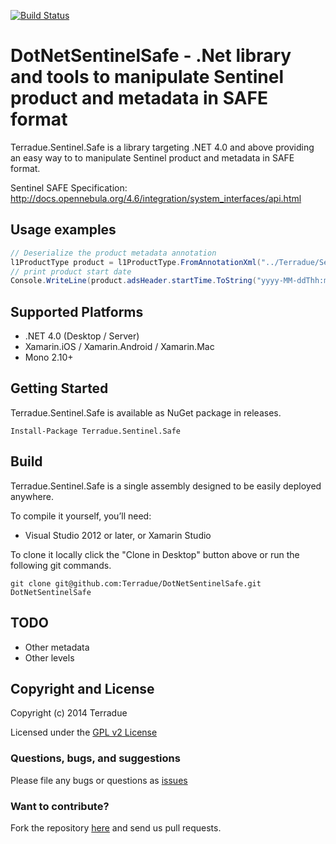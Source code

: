 [![Build Status](https://build.terradue.com/buildStatus/icon?job=DotNetSentinelSafe)](https://build.terradue.com/job/DotNetSentinelSafe/)

# DotNetSentinelSafe - .Net library and tools to manipulate Sentinel product and metadata in SAFE format

Terradue.Sentinel.Safe is a library targeting .NET 4.0 and above providing an easy way to to manipulate Sentinel product and metadata in SAFE format.

Sentinel SAFE Specification: http://docs.opennebula.org/4.6/integration/system_interfaces/api.html

## Usage examples

```c#
// Deserialize the product metadata annotation
l1ProductType product = l1ProductType.FromAnnotationXml("../Terradue/Sentinel/Safe/Sar/Samples/rs2-iw1-slc-hh-20130426t045831-20130426t045914-001771-000001-001.xml");
// print product start date
Console.WriteLine(product.adsHeader.startTime.ToString("yyyy-MM-ddThh:mm:ss.fffZ"));

```

## Supported Platforms

* .NET 4.0 (Desktop / Server)
* Xamarin.iOS / Xamarin.Android / Xamarin.Mac
* Mono 2.10+

## Getting Started

Terradue.Sentinel.Safe is available as NuGet package in releases.

```
Install-Package Terradue.Sentinel.Safe
```

## Build

Terradue.Sentinel.Safe is a single assembly designed to be easily deployed anywhere. 

To compile it yourself, you’ll need:

* Visual Studio 2012 or later, or Xamarin Studio

To clone it locally click the "Clone in Desktop" button above or run the 
following git commands.

```
git clone git@github.com:Terradue/DotNetSentinelSafe.git DotNetSentinelSafe
```

## TODO

* Other metadata
* Other levels

## Copyright and License

Copyright (c) 2014 Terradue

Licensed under the [GPL v2 License](https://github.com/Terradue/DotNetSentinelSafe/blob/master/LICENSE)

### Questions, bugs, and suggestions

Please file any bugs or questions as [issues](https://github.com/Terradue/DotNetSentinelSafe/issues/new) 

### Want to contribute?

Fork the repository [here](https://github.com/Terradue/DotNetSentinelSafe/fork) and send us pull requests.

